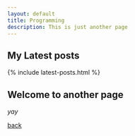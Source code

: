 ```yaml
---
layout: default
title: Programming
description: This is just another page
---
```


## My Latest posts

{% include latest-posts.html %}

## Welcome to another page

_yay_

[back](./)

